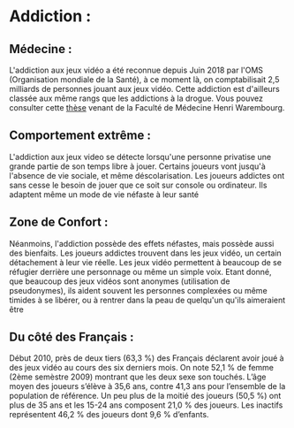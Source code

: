 # Addiction :
## Médecine :

L'addiction aux jeux vidéo a été reconnue depuis Juin 2018 par l'OMS (Organisation mondiale de la Santé), à ce moment là, on comptabilisait 2,5 milliards de personnes jouant aux jeux vidéo. Cette addiction est d'ailleurs classée aux même rangs que les addictions à la drogue.
Vous pouvez consulter cette [thèse](https://pepite-depot.univ-lille2.fr/nuxeo/site/esupversions/8bcfc353-4dd0-41bf-a3b3-a39fb230fbae#:~:text=L'%C3%A9tude%20a%20pour%20objectif,prise%20comme%20r%C3%A9f%C3%A9rence%20(15).) venant de la Faculté de Médecine Henri Warembourg.

## Comportement extrême :

L'addiction aux jeux video se détecte lorsqu'une personne privatise une grande partie de son temps libre à jouer. Certains joueurs vont jusqu'à l'absence de vie sociale, et même déscolarisation. Les joueurs addictes ont sans cesse le besoin de jouer que ce soit sur console ou ordinateur. Ils adaptent même un mode de vie néfaste à leur santé

## Zone de Confort :

Néanmoins, l'addiction possède des effets néfastes, mais possède aussi des bienfaits. Les joueurs addictes trouvent dans les jeux vidéo, un certain détachement à leur vie réelle. Les jeux vidéo permettent à beaucoup de se réfugier derrière une personnage ou même un simple voix. Etant donné, que beaucoup des jeux vidéos sont anonymes (utilisation de pseudonymes), ils aident souvent les personnes complexées ou même timides à se libérer, ou à rentrer dans la peau de quelqu'un qu'ils aimeraient être

## Du côté des Français :

Début 2010, près de deux tiers (63,3 %) des Français déclarent avoir joué à des jeux vidéo au cours des six derniers mois. On note 52,1 % de femme (2ème semèstre 2009) montrant que les deux sexe son touchés. L’âge moyen des joueurs s’élève à 35,6 ans, contre 41,3 ans pour l’ensemble de la population de référence. Un peu plus de la moitié des joueurs (50,5 %) ont plus de 35 ans et les 15-24 ans composent 21,0 % des joueurs. Les inactifs représentent 46,2 % des joueurs dont 9,6 % d’enfants.
